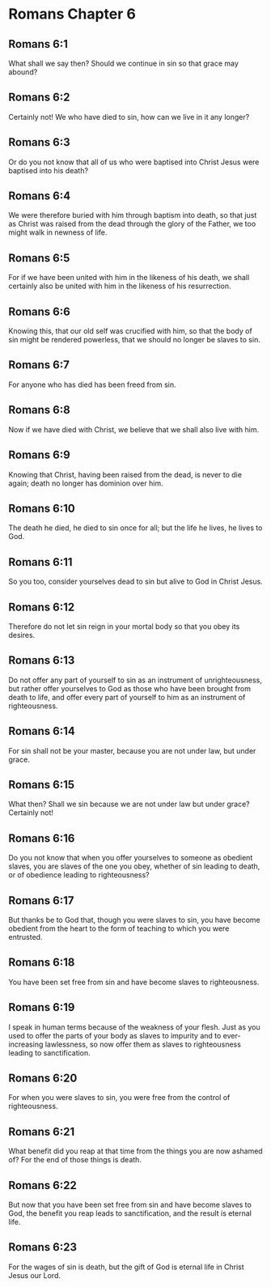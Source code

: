 # Romans Chapter 6

## Romans 6:1
What shall we say then? Should we continue in sin so that grace may abound?

## Romans 6:2
Certainly not! We who have died to sin, how can we live in it any longer?

## Romans 6:3
Or do you not know that all of us who were baptised into Christ Jesus were baptised into his death?

## Romans 6:4
We were therefore buried with him through baptism into death, so that just as Christ was raised from the dead through the glory of the Father, we too might walk in newness of life.

## Romans 6:5
For if we have been united with him in the likeness of his death, we shall certainly also be united with him in the likeness of his resurrection.

## Romans 6:6
Knowing this, that our old self was crucified with him, so that the body of sin might be rendered powerless, that we should no longer be slaves to sin.

## Romans 6:7
For anyone who has died has been freed from sin.

## Romans 6:8
Now if we have died with Christ, we believe that we shall also live with him.

## Romans 6:9
Knowing that Christ, having been raised from the dead, is never to die again; death no longer has dominion over him.

## Romans 6:10
The death he died, he died to sin once for all; but the life he lives, he lives to God.

## Romans 6:11
So you too, consider yourselves dead to sin but alive to God in Christ Jesus.

## Romans 6:12
Therefore do not let sin reign in your mortal body so that you obey its desires.

## Romans 6:13
Do not offer any part of yourself to sin as an instrument of unrighteousness, but rather offer yourselves to God as those who have been brought from death to life, and offer every part of yourself to him as an instrument of righteousness.

## Romans 6:14
For sin shall not be your master, because you are not under law, but under grace.

## Romans 6:15
What then? Shall we sin because we are not under law but under grace? Certainly not!

## Romans 6:16
Do you not know that when you offer yourselves to someone as obedient slaves, you are slaves of the one you obey, whether of sin leading to death, or of obedience leading to righteousness?

## Romans 6:17
But thanks be to God that, though you were slaves to sin, you have become obedient from the heart to the form of teaching to which you were entrusted.

## Romans 6:18
You have been set free from sin and have become slaves to righteousness.

## Romans 6:19
I speak in human terms because of the weakness of your flesh. Just as you used to offer the parts of your body as slaves to impurity and to ever-increasing lawlessness, so now offer them as slaves to righteousness leading to sanctification.

## Romans 6:20
For when you were slaves to sin, you were free from the control of righteousness.

## Romans 6:21
What benefit did you reap at that time from the things you are now ashamed of? For the end of those things is death.

## Romans 6:22
But now that you have been set free from sin and have become slaves to God, the benefit you reap leads to sanctification, and the result is eternal life.

## Romans 6:23
For the wages of sin is death, but the gift of God is eternal life in Christ Jesus our Lord.
